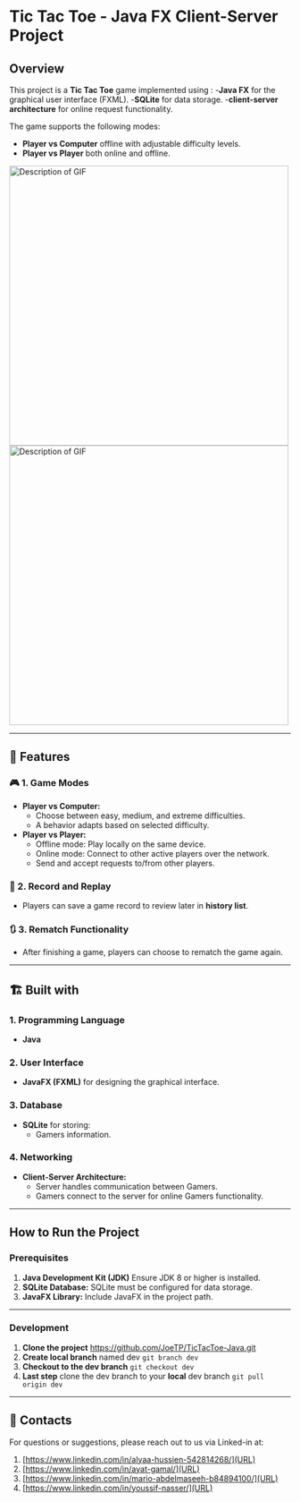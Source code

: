 # Tic Tac Toe - Java FX Client-Server Project



## Overview


This project is a **Tic Tac Toe** game implemented using :
        -**Java FX** for the graphical user interface (FXML).
        -**SQLite** for data storage.
        -**client-server architecture** for online request functionality.

The game supports the following modes:
- **Player vs Computer** offline with adjustable difficulty levels.
- **Player vs Player** both online and offline.


 <img src="TicTacToe/screenShots/LocalMode.gif" alt="Description of GIF" width="500"/> 
 
 <img src="TicTacToe/screenShots/offlineMode.gif" alt="Description of GIF" width="500"/>
 
---
## 🌠 Features

### 🎮 1.  Game Modes


- **Player vs Computer:**
  - Choose between easy, medium, and extreme difficulties.
  - A behavior adapts based on selected difficulty.
- **Player vs Player:**
  - Offline mode: Play locally on the same device.
  - Online mode: Connect to other active players over the network.
  - Send and accept requests to/from other players.


### 💾 2. Record and Replay


- Players can save a game record to review later in **history list**.



### 🔃 3. Rematch Functionality


- After finishing a game, players can choose to rematch the game again.

---

## 🏗️ Built with


### 1. Programming Language

- **Java**

### 2. User Interface

- **JavaFX (FXML)** for designing the graphical interface.

### 3. Database

- **SQLite** for storing:
  - Gamers information.

### 4. Networking

- **Client-Server Architecture:**
  - Server handles communication between Gamers.
  - Gamers connect to the server for online Gamers functionality.

---

## How to Run the Project

### Prerequisites

1. **Java Development Kit (JDK)** Ensure JDK 8 or higher is installed.
2. **SQLite Database:** SQLite must be configured for data storage.
3. **JavaFX Library:** Include JavaFX in the project path.
---
### Development
1. **Clone the project** https://github.com/JoeTP/TicTacToe-Java.git
2. **Create local branch** named dev
           ```git branch dev```
3. **Checkout to the dev branch**
 ```git checkout dev```
4. **Last step** clone the dev branch to your **local** dev branch
 ```git pull origin dev```

---



## 🔗 Contacts

For questions or suggestions, please reach out to us via Linked-in at: 

1. [https://www.linkedin.com/in/alyaa-hussien-542814268/](URL)
2. [https://www.linkedin.com/in/ayat-gamal/](URL)
3. [https://www.linkedin.com/in/mario-abdelmaseeh-b84894100/](URL)
4. [https://www.linkedin.com/in/youssif-nasser/](URL)  